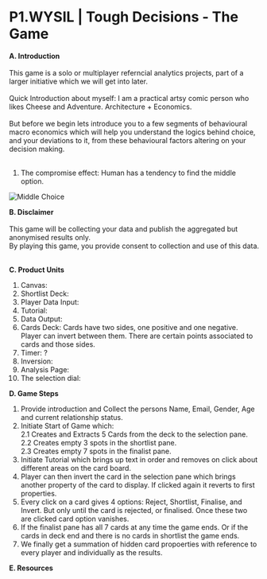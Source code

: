 # P1.WYSIL | Tough Decisions - The Game 

<b> A. Introduction </b>
<br>
<br>
This game is a solo or multiplayer referncial analytics projects, part of a larger initiative which we will get into later. 
<br>
<br>
Quick Introduction about myself: I am a practical artsy comic person who likes Cheese and Adventure. Architecture + Economics. 
<br>
<br>
But before we begin lets introduce you to a few segments of behavioural macro economics which will help you understand the logics behind choice, and your deviations to it, from these behavioural factors altering on your decision making. 
<br>
<br>
1. The compromise effect: Human has a tendency to find the middle option. <br>
<Img src = https://s3-ap-south-1.amazonaws.com/av-blog-media/wp-content/uploads/2017/04/10000742/sizes.jpg alt="Middle Choice" class="center">


<b> B. Disclaimer </b>
<br>
<br>
This game will be collecting your data and publish the aggregated but anonymised results only. 
<br>
By playing this game, you provide consent to collection and use of this data.  
<br>


<b> C. Product Units </b>
1. Canvas: 
2. Shortlist Deck:
3. Player Data Input:
4. Tutorial:
5. Data Output:
6. Cards Deck: Cards have two sides, one positive and one negative. Player can invert between them. There are certain points associated to cards and those sides. 
7. Timer: ?
8. Inversion: 
9. Analysis Page: 
10. The selection dial: 

<b> D. Game Steps </b>
1. Provide introduction and Collect the persons Name, Email, Gender, Age and current relationship status. <br> 
2. Initiate Start of Game which: <br> 
2.1 Creates and Extracts 5 Cards from the deck to the selection pane. <br> 
2.2 Creates empty 3 spots in the shortlist pane. <br> 
2.3 Creates empty 7 spots in the finalist pane. <br> 
3. Initiate Tutorial which brings up text in order and removes on click about different areas on the card board. <br> 
4. Player can then invert the card in the selection pane which brings another property of the card to display. If clicked again it reverts to first properties.<br> 
5. Every click on a card gives 4 options: Reject, Shortlist, Finalise, and Invert. But only until the card is rejected, or finalised. Once these two are clicked card option vanishes. <br> 
6. If the finalist pane has all 7 cards at any time the game ends. Or if the cards in deck end and there is no cards in shortlist the game ends. <br> 
7. We finally get a summation of hidden card propoerties with reference to every player and individually as the results.<br> 

<b> E. Resources </b>
